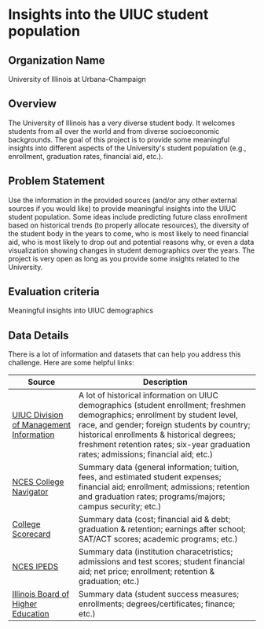 # Insights into the UIUC student population

## Organization Name
University of Illinois at Urbana-Champaign
 
## Overview
The University of Illinois has a very diverse student body. It welcomes students from all over the world and from diverse socioeconomic backgrounds. The goal of this project is to provide some meaningful insights into different aspects of the University's student population (e.g., enrollment, graduation rates, financial aid, etc.).

## Problem Statement
Use the information in the provided sources (and/or any other external sources if you would like) to provide meaningful insights into the UIUC student population. Some ideas include predicting future class enrollment based on historical trends (to properly allocate resources), the diversity of the student body in the years to come, who is most likely to need financial aid, who is most likely to drop out and potential reasons why, or even a data visualization showing changes in student demographics over the years. The project is very open as long as you provide some insights related to the University.

## Evaluation criteria
Meaningful insights into UIUC demographics

## Data Details
There is a lot of information and datasets that can help you address this challenge. Here are some helpful links:

| Source | Description |
| --------- | ----------- |
| [UIUC Division of Management Information](http://dmi.illinois.edu/stuenr/index.htm) | A lot of historical information on UIUC demographics (student enrollment; freshmen demographics; enrollment by student level, race, and gender; foreign students by country; historical enrollments & historical degrees; freshment retention rates; six-year graduation rates; admissions; financial aid; etc.)
| [NCES College Navigator](https://nces.ed.gov/collegenavigator/?q=university+of+illinois&s=all&id=145637#admsns) | Summary data (general information; tuition, fees, and estimated student expenses; financial aid; enrollment; admissions; retention and graduation rates; programs/majors; campus security; etc.)
| [College Scorecard](https://collegescorecard.ed.gov/school/?145637-University-of-Illinois-at-Urbana-Champaign) | Summary data (cost; financial aid & debt; graduation & retention; earnings after school; SAT/ACT scores; academic programs; etc.)
| [NCES IPEDS](https://nces.ed.gov/ipeds/use-the-data) | Summary data (institution characetristics; admissions and test scores; student financial aid; net price; enrollment; retention & graduation; etc.)
| [Illinois Board of Higher Education](http://ibheprofiles.ibhe.org/profile.aspx?fice=001775) | Summary data (student success measures; enrollments; degrees/certificates; finance; etc.)


